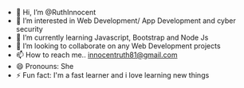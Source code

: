 - 👋 Hi, I’m @RuthInnocent
- 👀 I’m interested in Web Development/ App Development and cyber security 
- 🌱 I’m currently learning Javascript, Bootstrap and Node Js 
- 💞️ I’m looking to collaborate on any Web Development projects 
- 📫 How to reach me.. innocentruth81@gmail.com
- 😄 Pronouns: She 
- ⚡ Fun fact: I'm a fast learner and i love learning new things 

<!---
RuthInnocent/RuthInnocent is a ✨ special ✨ repository because its `README.md` (this file) appears on your GitHub profile.
You can click the Preview link to take a look at your changes.
--->
